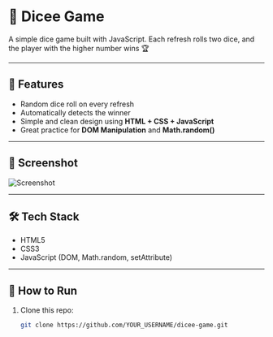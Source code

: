# 🎲 Dicee Game  

A simple dice game built with JavaScript. Each refresh rolls two dice, and the player with the higher number wins 🏆  

---

## 🚀 Features
- Random dice roll on every refresh  
- Automatically detects the winner  
- Simple and clean design using **HTML + CSS + JavaScript**  
- Great practice for **DOM Manipulation** and **Math.random()**  

---

## 📸 Screenshot
![Screenshot](./images/screenshot.png)

---

## 🛠️ Tech Stack
- HTML5  
- CSS3  
- JavaScript (DOM, Math.random, setAttribute)  

---

## 📂 How to Run
1. Clone this repo:  
   ```bash
   git clone https://github.com/YOUR_USERNAME/dicee-game.git
